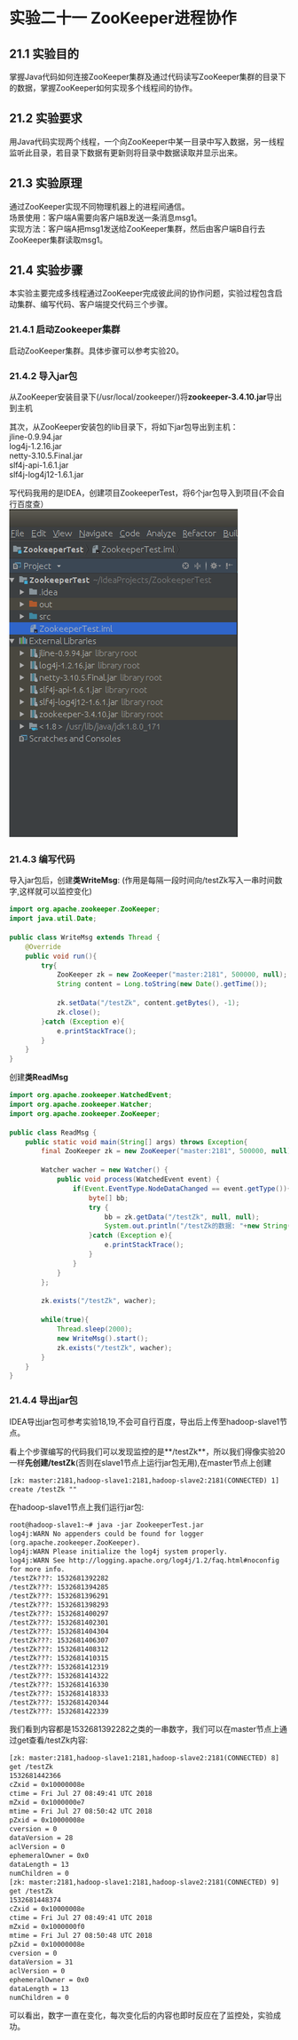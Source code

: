 ﻿# 实验二十一 ZooKeeper进程协作

## 21.1 实验目的
掌握Java代码如何连接ZooKeeper集群及通过代码读写ZooKeeper集群的目录下的数据，掌握ZooKeeper如何实现多个线程间的协作。  

## 21.2 实验要求  
用Java代码实现两个线程，一个向ZooKeeper中某一目录中写入数据，另一线程监听此目录，若目录下数据有更新则将目录中数据读取并显示出来。  

## 21.3 实验原理
通过ZooKeeper实现不同物理机器上的进程间通信。  
场景使用：客户端A需要向客户端B发送一条消息msg1。  
实现方法：客户端A把msg1发送给ZooKeeper集群，然后由客户端B自行去ZooKeeper集群读取msg1。  

## 21.4 实验步骤
本实验主要完成多线程通过ZooKeeper完成彼此间的协作问题，实验过程包含启动集群、编写代码、客户端提交代码三个步骤。  

### 21.4.1 启动Zookeeper集群
启动ZooKeeper集群。具体步骤可以参考实验20。

### 21.4.2 导入jar包
从ZooKeeper安装目录下(/usr/local/zookeeper/)将**zookeeper-3.4.10.jar**导出到主机  

其次，从ZooKeeper安装包的lib目录下，将如下jar包导出到主机：  
jline-0.9.94.jar  
log4j-1.2.16.jar  
netty-3.10.5.Final.jar  
slf4j-api-1.6.1.jar  
slf4j-log4j12-1.6.1.jar  

写代码我用的是IDEA，创建项目ZookeeperTest，将6个jar包导入到项目(不会自行百度查）　　
![图](https://raw.githubusercontent.com/chellyk/Bigdata-experiment/master/ex21/Screenshot%20from%202018-07-27%2016-56-46.png) 　　

### 21.4.3 编写代码
导入jar包后，创建**类WriteMsg**: (作用是每隔一段时间向/testZk写入一串时间数字,这样就可以监控变化)
```java
import org.apache.zookeeper.ZooKeeper;
import java.util.Date;

public class WriteMsg extends Thread {
    @Override
    public void run(){
        try{
            ZooKeeper zk = new ZooKeeper("master:2181", 500000, null);
            String content = Long.toString(new Date().getTime());

            zk.setData("/testZk", content.getBytes(), -1);
            zk.close();
        }catch (Exception e){
            e.printStackTrace();
        }
    }
}
```  

创建**类ReadMsg**  
```java
import org.apache.zookeeper.WatchedEvent;
import org.apache.zookeeper.Watcher;
import org.apache.zookeeper.ZooKeeper;

public class ReadMsg {
    public static void main(String[] args) throws Exception{
        final ZooKeeper zk = new ZooKeeper("master:2181", 500000, null);

        Watcher wacher = new Watcher() {
            public void process(WatchedEvent event) {
                if(Event.EventType.NodeDataChanged == event.getType()){
                    byte[] bb;
                    try {
                        bb = zk.getData("/testZk", null, null);
                        System.out.println("/testZk的数据: "+new String(bb));
                    }catch (Exception e){
                        e.printStackTrace();
                    }
                }
            }
        };

        zk.exists("/testZk", wacher);

        while(true){
            Thread.sleep(2000);
            new WriteMsg().start();
            zk.exists("/testZk", wacher);
        }
    }
}
```

### 21.4.4 导出jar包
IDEA导出jar包可参考实验18,19,不会可自行百度，导出后上传至hadoop-slave1节点。 

看上个步骤编写的代码我们可以发现监控的是**/testZk**，所以我们得像实验20一样**先创建/testZk**(否则在slave1节点上运行jar包无用),在master节点上创建
```
[zk: master:2181,hadoop-slave1:2181,hadoop-slave2:2181(CONNECTED) 1] create /testZk ""
```

在hadoop-slave1节点上我们运行jar包:  
```
root@hadoop-slave1:~# java -jar ZookeeperTest.jar 
log4j:WARN No appenders could be found for logger (org.apache.zookeeper.ZooKeeper).
log4j:WARN Please initialize the log4j system properly.
log4j:WARN See http://logging.apache.org/log4j/1.2/faq.html#noconfig for more info.
/testZk???: 1532681392282
/testZk???: 1532681394285
/testZk???: 1532681396291
/testZk???: 1532681398293
/testZk???: 1532681400297
/testZk???: 1532681402301
/testZk???: 1532681404304
/testZk???: 1532681406307
/testZk???: 1532681408312
/testZk???: 1532681410315
/testZk???: 1532681412319
/testZk???: 1532681414322
/testZk???: 1532681416330
/testZk???: 1532681418333
/testZk???: 1532681420344
/testZk???: 1532681422339
```
我们看到内容都是1532681392282之类的一串数字，我们可以在master节点上通过get查看/testZk内容:  
```
[zk: master:2181,hadoop-slave1:2181,hadoop-slave2:2181(CONNECTED) 8] get /testZk
1532681442366
cZxid = 0x10000008e
ctime = Fri Jul 27 08:49:41 UTC 2018
mZxid = 0x1000000e7
mtime = Fri Jul 27 08:50:42 UTC 2018
pZxid = 0x10000008e
cversion = 0
dataVersion = 28
aclVersion = 0
ephemeralOwner = 0x0
dataLength = 13
numChildren = 0
[zk: master:2181,hadoop-slave1:2181,hadoop-slave2:2181(CONNECTED) 9] get /testZk
1532681448374
cZxid = 0x10000008e
ctime = Fri Jul 27 08:49:41 UTC 2018
mZxid = 0x1000000f0
mtime = Fri Jul 27 08:50:48 UTC 2018
pZxid = 0x10000008e
cversion = 0
dataVersion = 31
aclVersion = 0
ephemeralOwner = 0x0
dataLength = 13
numChildren = 0
```

可以看出，数字一直在变化，每次变化后的内容也即时反应在了监控处，实验成功。








